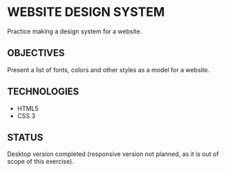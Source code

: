 # WEBSITE DESIGN SYSTEM
Practice making a design system for a website.

## OBJECTIVES
Present a list of fonts, colors and other styles as a model for a website.

## TECHNOLOGIES
- HTML5
- CSS 3

## STATUS
Desktop version completed (responsive version not planned, as it is out of scope of this exercise).